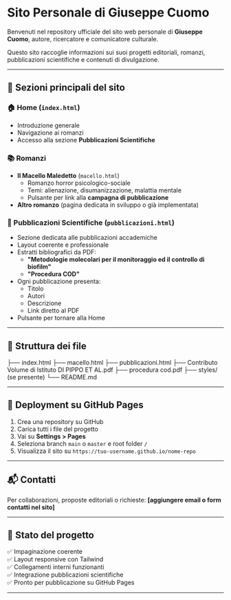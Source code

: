 # Sito Personale di Giuseppe Cuomo

Benvenuti nel repository ufficiale del sito web personale di **Giuseppe Cuomo**, autore, ricercatore e comunicatore culturale.

Questo sito raccoglie informazioni sui suoi progetti editoriali, romanzi, pubblicazioni scientifiche e contenuti di divulgazione.

---

## 🔗 Sezioni principali del sito

### 🏠 Home (`index.html`)
- Introduzione generale
- Navigazione ai romanzi
- Accesso alla sezione **Pubblicazioni Scientifiche**

### 📚 Romanzi
- **Il Macello Maledetto** (`macello.html`)
  - Romanzo horror psicologico-sociale
  - Temi: alienazione, disumanizzazione, malattia mentale
  - Pulsante per link alla **campagna di pubblicazione**
- **Altro romanzo** (pagina dedicata in sviluppo o già implementata)

### 📖 Pubblicazioni Scientifiche (`pubblicazioni.html`)
- Sezione dedicata alle pubblicazioni accademiche
- Layout coerente e professionale
- Estratti bibliografici da PDF:
  - **"Metodologie molecolari per il monitoraggio ed il controllo di biofilm"**
  - **"Procedura COD"**
- Ogni pubblicazione presenta:
  - Titolo
  - Autori
  - Descrizione
  - Link diretto al PDF
- Pulsante per tornare alla Home

---

## 📁 Struttura dei file

├── index.html
├── macello.html
├── pubblicazioni.html
├── Contributo Volume di Istituto DI PIPPO ET AL.pdf
├── procedura cod.pdf
├── styles/ (se presente)
└── README.md

---

## 🚀 Deployment su GitHub Pages

1. Crea una repository su GitHub
2. Carica tutti i file del progetto
3. Vai su **Settings > Pages**
4. Seleziona branch `main` o `master` e root folder `/`
5. Visualizza il sito su `https://tuo-username.github.io/nome-repo`

---

## 📬 Contatti

Per collaborazioni, proposte editoriali o richieste: **[aggiungere email o form contatti nel sito]**

---

## 📌 Stato del progetto

✅ Impaginazione coerente  
✅ Layout responsive con Tailwind  
✅ Collegamenti interni funzionanti  
✅ Integrazione pubblicazioni scientifiche  
✅ Pronto per pubblicazione su GitHub Pages

---



